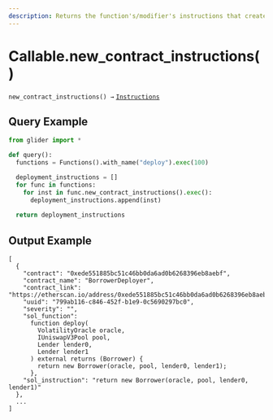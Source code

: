 ```yaml
---
description: Returns the function's/modifier's instructions that create a new contract.
---
```


# Callable.new\_contract\_instructions()

`new_contract_instructions() →` [`Instructions`](../instructions/)

## Query Example

```python
from glider import *

def query():
  functions = Functions().with_name("deploy").exec(100)

  deployment_instructions = []
  for func in functions:
    for inst in func.new_contract_instructions().exec():
      deployment_instructions.append(inst)
      
  return deployment_instructions
```

## Output Example

```solidity
[
  {
    "contract": "0xede551885bc51c46bb0da6ad0b6268396eb8aebf",
    "contract_name": "BorrowerDeployer",
    "contract_link": "https://etherscan.io/address/0xede551885bc51c46bb0da6ad0b6268396eb8aebf",
    "uuid": "799ab116-c846-452f-b1e9-0c5690297bc0",
    "severity": "",
    "sol_function": 
      function deploy(
        VolatilityOracle oracle,
        IUniswapV3Pool pool,
        Lender lender0,
        Lender lender1
      ) external returns (Borrower) {
        return new Borrower(oracle, pool, lender0, lender1);
      },
    "sol_instruction": "return new Borrower(oracle, pool, lender0, lender1)"
  },
  ...
]
```
